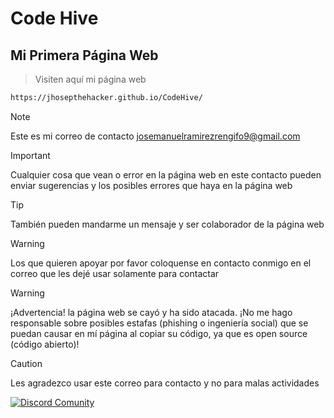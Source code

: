 # Code Hive

## Mi Primera Página Web

> Visiten aquí mi página web
```bash
https://jhosepthehacker.github.io/CodeHive/
```
>[!NOTE]
>Este es mi correo de contacto josemanuelramirezrengifo9@gmail.com

>[!IMPORTANT]
>Cualquier cosa que vean o error en la página web en este contacto pueden enviar sugerencias y los posibles errores que haya en la página web

>[!TIP]
>También pueden mandarme un mensaje y ser colaborador de la página web

>[!WARNING]
>Los que quieren apoyar por favor coloquense en contacto conmigo en el correo que les dejé usar solamente para contactar

>[!WARNING]
>¡Advertencia! la página web se cayó y ha sido atacada. ¡No me hago responsable sobre posibles estafas (phishing o ingeniería social) que se puedan causar en mí página al copiar su código, ya que es open source (código abierto)!

>[!CAUTION]
>Les agradezco usar este correo para contacto y no para malas actividades

[![Discord Comunity](https://encrypted-tbn0.gstatic.com/images?q=tbn:ANd9GcTWVYi665fOHg490YGYBmxWFbR5_NOjfkEPDg&amp;s)](https://discord.gg/mmvS7tPG)
